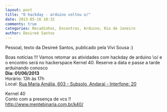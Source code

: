 ```yaml
---
layout: post
title: "O hackday - arduino voltou o/"
date: 2013-05-16 18:32
comments: true
categories: Recadinhos, Encontros, Arduino, Rio de Janeiro
author: Desireé Santos
---
```

Pessoal, texto da Desireé Santos, publicado pela Vivi Sousa :)

Boas notícias !!!
Vamos retomar as atividades com hackday de arduino \o/ e o encontro será no hackerspace Kernel 40. Reserve a data e passe a tarde arduinando conosco  
**Dia: 01/06/2013**  
Horário: 13h às 17h  
Local: [Rua Maria Amália, 603 - Subsolo, Andaraí - Interfone: 20](http://maps.google.com.br/maps?q=Rua+Maria+Am%C3%A1lia,+603&um=1&ie=UTF-8&hq=&hnear=0x997e0f19115f61:0x8160556022c300a0,R.+Maria+Am%C3%A1lia,+603+-+Andara%C3%AD,+Rio+de+Janeiro+-+RJ,+20510-130&gl=br&sa=X&ei=vlCVUY6LMYim9ASG6oCICQ&ved=0CCsQ8gEwAA)
<!-- more -->

Kernel 40  
Conto com a presença de vcs !!  
http://www.mentebinaria.com.br/k40/
